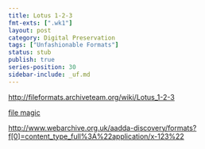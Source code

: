 ```yaml
---
title: Lotus 1-2-3
fmt-exts: [".wk1"]
layout: post
category: Digital Preservation
tags: ["Unfashionable Formats"]
status: stub
publish: true
series-position: 30
sidebar-include: _uf.md
---
```


http://fileformats.archiveteam.org/wiki/Lotus_1-2-3

[file magic](https://github.com/file/file/blob/d9e9aa9f06757947a1e51f80925445b2f18a6fc3/magic/Magdir/msdos#L543)

http://www.webarchive.org.uk/aadda-discovery/formats?f[0]=content_type_full%3A%22application/x-123%22
